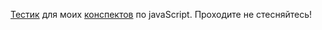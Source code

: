 [Тестик](https://aquariids.github.io/Quiz-JS/) для моих [конспектов](https://github.com/Aquariids/Js-Ts-React-etc../blob/main/JavaScript/JavaScript.md#js) по javaScript. Проходите не стесняйтесь! 
